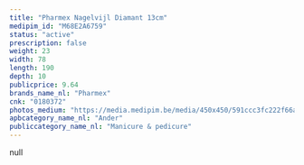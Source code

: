 ```yaml
---
title: "Pharmex Nagelvijl Diamant 13cm"
medipim_id: "M68E2A6759"
status: "active"
prescription: false
weight: 23
width: 78
length: 190
depth: 10
publicprice: 9.64
brands_name_nl: "Pharmex"
cnk: "0180372"
photos_medium: "https://media.medipim.be/media/450x450/591ccc3fc222f66a720a2fd040ec8ff2e76231d1.jpg"
apbcategory_name_nl: "Ander"
publiccategory_name_nl: "Manicure & pedicure"
---
```

null
